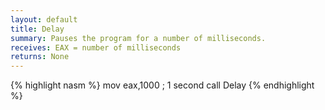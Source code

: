 ```yaml
---
layout: default
title: Delay
summary: Pauses the program for a number of milliseconds.
receives: EAX = number of milliseconds
returns: None
---
```

{% highlight nasm %}
mov  eax,1000       ; 1 second
call Delay
{% endhighlight %}